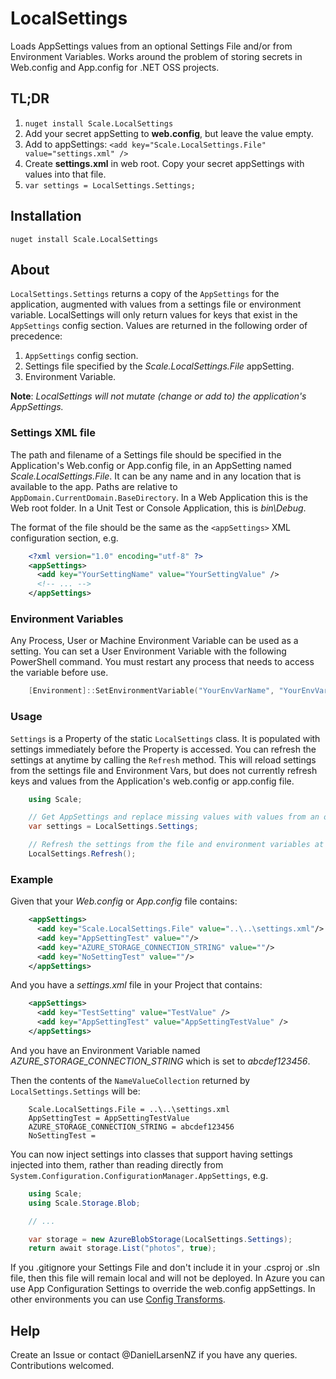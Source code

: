 # LocalSettings
Loads AppSettings values from an optional Settings File and/or from Environment Variables. Works around the problem of storing secrets in Web.config
and App.config for .NET OSS projects.

## TL;DR
1. `nuget install Scale.LocalSettings`
1. Add your secret appSetting to **web.config**, but leave the value empty.
1. Add to appSettings: `<add key="Scale.LocalSettings.File" value="settings.xml" />`
1. Create **settings.xml** in web root. Copy your secret appSettings with values into that file.
1. `var settings = LocalSettings.Settings;`


## Installation
`nuget install Scale.LocalSettings`


## About
`LocalSettings.Settings` returns a copy of the `AppSettings` for the application, augmented with values from a settings file or environment variable.
LocalSettings will only return values for keys that exist in the `AppSettings` config section. Values are returned in the following order of precedence:

1. `AppSettings` config section. 
2. Settings file specified by the *Scale.LocalSettings.File* appSetting. 
3. Environment Variable.

**Note**: _LocalSettings will not mutate (change or add to) the application's AppSettings._


### Settings XML file
The path and filename of a Settings file should be specified in the Application's Web.config or App.config file, in an AppSetting named 
*Scale.LocalSettings.File*. It can be any name and in any location that is available to the app. Paths are relative to 
`AppDomain.CurrentDomain.BaseDirectory`. In a Web Application this is the Web root folder. In a Unit Test or Console Application, this is *bin\Debug*.

The format of the file should be the same as the `<appSettings>` XML configuration section, e.g.

```xml
	<?xml version="1.0" encoding="utf-8" ?>
    <appSettings>
	  <add key="YourSettingName" value="YourSettingValue" />
	  <!-- ... -->
    </appSettings>
```


### Environment Variables
Any Process, User or Machine Environment Variable can be used as a setting. You can set a User Environment Variable with the following PowerShell command. 
You must restart any process that needs to access the variable before use.

```PowerShell
    [Environment]::SetEnvironmentVariable("YourEnvVarName", "YourEnvVarSetting", "User")
```


### Usage
`Settings` is a Property of the static `LocalSettings` class. It is populated with settings immediately before the Property is accessed. You can refresh the
settings at anytime by calling the `Refresh` method. This will reload settings from the settings file and Environment Vars, but does not currently refresh
keys and values from the Application's web.config or app.config file.

```csharp
	using Scale;

    // Get AppSettings and replace missing values with values from an optional Settings File or Environment Variables (in that order of precedence).
	var settings = LocalSettings.Settings;

	// Refresh the settings from the file and environment variables at any time.
	LocalSettings.Refresh();
```


### Example
Given that your *Web.config* or *App.config* file contains:

```xml
    <appSettings>
      <add key="Scale.LocalSettings.File" value="..\..\settings.xml"/>
      <add key="AppSettingTest" value=""/>
      <add key="AZURE_STORAGE_CONNECTION_STRING" value=""/>
      <add key="NoSettingTest" value=""/>
    </appSettings>
```

And you have a *settings.xml* file in your Project that contains:

```xml
    <appSettings>
	  <add key="TestSetting" value="TestValue" />
      <add key="AppSettingTest" value="AppSettingTestValue" />
    </appSettings>
```

And you have an Environment Variable named *AZURE_STORAGE_CONNECTION_STRING* which is set to *abcdef123456*.

Then the contents of the `NameValueCollection` returned by `LocalSettings.Settings` will be:

```
	Scale.LocalSettings.File = ..\..\settings.xml
	AppSettingTest = AppSettingTestValue
	AZURE_STORAGE_CONNECTION_STRING = abcdef123456
	NoSettingTest =
```

You can now inject settings into classes that support having settings injected into them, rather than reading directly from 
`System.Configuration.ConfigurationManager.AppSettings`, e.g.

```csharp
	using Scale;
	using Scale.Storage.Blob;

	// ...

	var storage = new AzureBlobStorage(LocalSettings.Settings);
	return await storage.List("photos", true);
```

If you .gitignore your Settings File and don't include it in your .csproj or .sln file, then this file will remain local and will not be deployed. 
In Azure you can use App Configuration Settings to override the web.config appSettings. In other environments you can use [Config Transforms].


## Help
Create an Issue or contact @DanielLarsenNZ if you have any queries. Contributions welcomed.


[Config Transforms]: http://www.codeproject.com/Tips/559849/Transform-Web-Config-when-Deploying-a-Web-Applicat